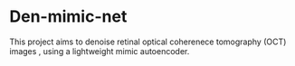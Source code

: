 # Den-mimic-net
This project aims to denoise retinal optical coherenece tomography (OCT) images , using a lightweight mimic autoencoder.
